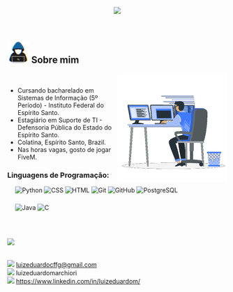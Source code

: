 <p align="center">
<img src="https://readme-typing-svg.herokuapp.com?font=Time+New+Roman&color=cyan&size=25&center=true&vCenter=true&width=600&height=100&lines=Luiz+Eduardo+Marchiori"></a>
</p>


<br>



	
## <picture><img src = "https://github.com/0xAbdulKhalid/0xAbdulKhalid/raw/main/assets/mdImages/about_me.gif" width = 50px></picture> **Sobre mim**

<picture> <img align="right" src="https://github.com/0xAbdulKhalid/0xAbdulKhalid/raw/main/assets/mdImages/Right_Side.gif" width = 250px></picture>

<br>

- Cursando bacharelado em Sistemas de Informação (5º Período) - Instituto Federal do Espírito Santo.
- Estagiário em Suporte de TI - Defensoria Pública do Estado do Espírito Santo.
- Colatina, Espírito Santo, Brazil.
- Nas horas vagas, gosto de jogar FiveM.

### Linguagens de Programação:
&emsp;
![Python](https://img.shields.io/badge/-Python-000?&logo=Python)
![CSS](https://img.shields.io/badge/-CSS-000?&logo=CSS3)
![HTML](https://img.shields.io/badge/-HTML-000?&logo=HTML5)
![Git](https://img.shields.io/badge/-Git-000?&logo=Git)
![GitHub](https://img.shields.io/badge/-GitHub-000?&logo=GitHub)
![PostgreSQL](https://img.shields.io/badge/-PostgreSQL-000?&logo=PostgreSQL)
&emsp;

### 
&emsp;
![Java](https://img.shields.io/badge/Java-ED8B00?style=for-the-badge&logo=java&logoColor=black)
![C](https://img.shields.io/badge/C-00599C?style=for-the-badge&logo=c&logoColor=black)

<br><br>

<img src="https://user-images.githubusercontent.com/73097560/115834477-dbab4500-a447-11eb-908a-139a6edaec5c.gif"><br><br>

<img src = "https://github.com/gauravghongde/social-icons/blob/master/PNG/Black/Gmail_black.png" width = 24px> luizeduardocffg@gmail.com 
<br>
<img src = "https://github.com/gauravghongde/social-icons/blob/master/PNG/Black/Instagram_black.png" width = 24px> luizeduardomarchiori
<br>
<img src = "https://github.com/gauravghongde/social-icons/blob/master/PNG/Black/LinkedIN_black.png" width = 24px> https://www.linkedin.com/in/luizeduardom/

<p align="center">
